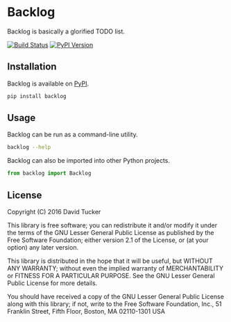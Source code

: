 # Backlog

Backlog is basically a glorified TODO list.

[![Build Status](https://img.shields.io/codeship/3c3bac90-ecbc-0132-3f37-1232bdb5f33c/master.svg)](https://codeship.com/projects/83804) [![PyPI Version](https://img.shields.io/pypi/v/backlog.svg)](https://pypi.python.org/pypi/backlog)

## Installation

Backlog is available on [PyPI](https://pypi.python.org/pypi/backlog).

``` sh
pip install backlog
```

## Usage

Backlog can be run as a command-line utility.

``` sh
backlog --help
```

Backlog can also be imported into other Python projects.

``` python
from backlog import Backlog
```

## License

Copyright (C) 2016 David Tucker

This library is free software; you can redistribute it and/or
modify it under the terms of the GNU Lesser General Public
License as published by the Free Software Foundation; either
version 2.1 of the License, or (at your option) any later version.

This library is distributed in the hope that it will be useful,
but WITHOUT ANY WARRANTY; without even the implied warranty of
MERCHANTABILITY or FITNESS FOR A PARTICULAR PURPOSE.  See the GNU
Lesser General Public License for more details.

You should have received a copy of the GNU Lesser General Public
License along with this library; if not, write to the Free Software
Foundation, Inc., 51 Franklin Street, Fifth Floor, Boston, MA  02110-1301
USA
